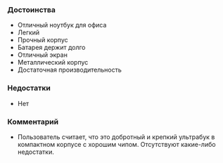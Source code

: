 ### **Достоинства**

*   Отличный ноутбук для офиса
*   Легкий
*   Прочный корпус
*   Батарея держит долго
*   Отличный экран
*   Металлический корпус
*   Достаточная производительность

### **Недостатки**

*   Нет

### **Комментарий**

*   Пользователь считает, что это добротный и крепкий ультрабук в компактном корпусе с хорошим чипом. Отсутствуют какие-либо недостатки.